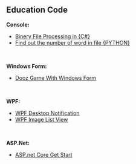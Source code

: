 ## Education Code

**Console:**
* [Binery File Processing in {C#}](https://github.com/MMovasaghi/BinaryFileProcessing)
* [Find out the number of word in file {PYTHON}](https://github.com/MMovasaghi/Search-Word-InTEXT)

<br/>

**Windows Form:**
* [Dooz Game With Windows Form](https://github.com/MMovasaghi/Dooz)

<br/>

**WPF:**
* [WPF Desktop Notification](https://github.com/MMovasaghi/Windows_Notification)
* [WPF Image List View](https://github.com/MMovasaghi/Image_ListView)

<br/>

**ASP.Net:**
* [ASP.net Core Get Start](https://github.com/MMovasaghi/ASP.net-Core)
